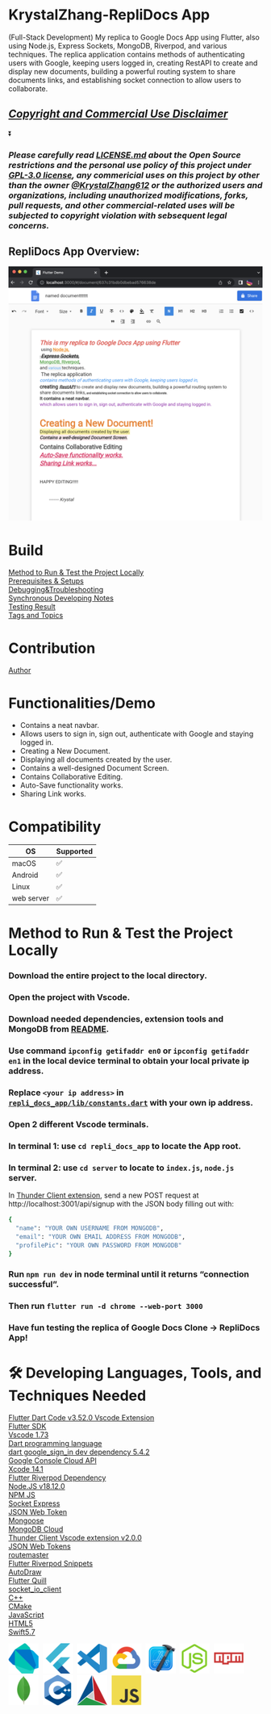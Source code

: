 # KrystalZhang-RepliDocs App
(Full-Stack Development) My replica to Google Docs App using Flutter, also using Node.js, Express Sockets, MongoDB, Riverpod, and various techniques. The replica application contains methods of authenticating users with Google, keeping users logged in, creating RestAPI to create and display new documents, building a powerful routing system to share documents links, and establishing socket connection to allow users to collaborate.
## ***[Copyright and Commercial Use Disclaimer](https://github.com/KrystalZhang612/KrystalZhang-Repli-Docs-App/blob/main/README.md#please-carefully-read-licensemd-about-the-open-source-restrictions-and-the-personal-use-policy-of-this-project-under-gpl-30-license-any-commericial-uses-on-this-project-by-other-than-the-owner-krystalzhang612-or-the-authorized-users-and-organizations-including-unauthorized-modifications-forks-pull-requests-and-other-commercial-related-uses-will-be-subjected-to-copyright-violation-with-sebsequent-legal-concerns)***

⏬

### ***Please carefully read [LICENSE.md](https://github.com/KrystalZhang612/KrystalZhang-Repli-Docs-App/blob/main/LICENSE) about the Open Source restrictions and the personal use policy of this project under [GPL-3.0 license](https://www.gnu.org/licenses/gpl-3.0.en.html), any commericial uses on this project by other than the owner [@KrystalZhang612](https://github.com/KrystalZhang612) or the authorized users and organizations, including unauthorized modifications, forks, pull requests, and other commercial-related uses will be subjected to copyright violation with sebsequent legal concerns.***
## RepliDocs App Overview:
![Screenshot](https://github.com/KrystalZhang612/KrystalZhang-Repli-Docs-App/blob/main/RepliDocs%20App%20Overview.png)<br/>
# Build
[Method to Run & Test the Project Locally](https://github.com/KrystalZhang612/KrystalZhang-Repli-Docs-App/blob/main/README.md#method-to-run--test-the-project-locally)<br/>
[Prerequisites & Setups]()<br/> 
[Debugging&Troubleshooting]()<br/> 
[Synchronous Developing Notes]()<br/>
[Testing Result]()<br/> 
[Tags and Topics]()<br/>
# Contribution
[Author]()
# Functionalities/Demo
- Contains a neat navbar.
- Allows users to sign in, sign out, authenticate with Google and staying logged in.
- Creating a New Document.
- Displaying all documents created by the user.
- Contains a well-designed Document Screen.
- Contains Collaborative Editing.
- Auto-Save functionality works.
- Sharing Link works.
# Compatibility
|   OS             | Supported          |
| -------          | ------------------ |
| macOS            | :white_check_mark: |
| Android          | :white_check_mark: |
| Linux            | ✅                 |
| web server       | ✅                 |
# Method to Run & Test the Project Locally
### Download the entire project to the local directory. 
### Open the project with Vscode. 
### Download needed dependencies, extension tools and MongoDB from [README](https://github.com/KrystalZhang612/KrystalZhang-Repli-Docs-App/blob/main/README.md). 
### Use command  `ipconfig getifaddr en0` or  `ipconfig getifaddr en1` in the local device terminal to obtain your local private ip address. 
### Replace `<your ip address>` in [`repli_docs_app/lib/constants.dart`](https://github.com/KrystalZhang612/KrystalZhang-Repli-Docs-App/blob/main/repli_docs_app/lib/constants.dart) with your own ip address. 
### Open 2 different Vscode terminals. 
### In terminal 1: use `cd repli_docs_app` to locate the App root. 
### In terminal 2: use `cd server` to locate to `index.js`, `node.js` server.
In [Thunder Client extension](https://www.thunderclient.com/), send a new POST request at http://localhost:3001/api/signup with the JSON body filling out with: 
```bash
{
  "name": "YOUR OWN USERNAME FROM MONGODB", 
  "email": "YOUR OWN EMAIL ADDRESS FROM MONGODB", 
  "profilePic": "YOUR OWN PASSWORD FROM MONGODB"
}
```
### Run `npm run dev` in node terminal until it returns “connection successful”.
### Then run `flutter run -d chrome --web-port 3000`
### Have fun testing the replica of Google Docs Clone -> RepliDocs App! 

# 🛠️ Developing Languages, Tools, and Techniques Needed
[Flutter Dart Code v3.52.0 Vscode Extension](https://marketplace.visualstudio.com/items?itemName=Dart-Code.flutter)<br/>
[Flutter SDK](https://docs.flutter.dev/get-started/install/macos)<br/>
[Vscode 1.73](https://code.visualstudio.com/updates/v1_73)<br/> 
[Dart programming language](https://dart.dev)<br/> 
[dart google_sign_in dev dependency 5.4.2](https://pub.dev/packages/google_sign_in)<br/>
[Google Console Cloud API](https://console.cloud.google.com/projectselector2/apis/dashboard?pli=1&supportedpurview=project)<br/> 
[Xcode 14.1](https://developer.apple.com/documentation/xcode-release-notes/xcode-14_1-release-notes)<br/> 
[Flutter Riverpod Dependency](https://codewithandrea.com/articles/flutter-state-management-riverpod/)<br/>
[Node.JS v18.12.0](https://nodejs.org/en/)<br/>
[NPM JS](https://www.npmjs.com)<br/> 
[Socket Express](https://socket.io/get-started/chat/)<br/>
[JSON Web Token](https://www.npmjs.com/package/jsonwebtoken)<br/> 
[Mongoose](https://www.npmjs.com/package/mongoose)<br/> 
[MongoDB Cloud](https://www.mongodb.com)<br/> 
[Thunder Client Vscode extension v2.0.0](https://www.thunderclient.com/)<br/>
[JSON Web Tokens](https://jwt.io/)<br/>
[routemaster](https://pub.dev/packages/routemaster)<br/> 
[Flutter Riverpod Snippets](https://marketplace.visualstudio.com/items?itemName=robert-brunhage.flutter-riverpod-snippets)<br/> 
[AutoDraw](https://www.autodraw.com/)<br/> 
[Flutter Quill](https://pub.dev/packages/flutter_quill)<br/> 
[socket_io_client](https://pub.dev/packages/socket_io_client)<br/> 
[C++](https://cplusplus.com/)<br/>
[CMake](https://cmake.org/)<br/>
[JavaScript](https://javascript.com/)<br/>
[HTML5](https://en.wikipedia.org/wiki/HTML5)<br/>
[Swift5.7](https://docs.swift.org/swift-book/)<br/>
<div>
  <img src="https://github.com/devicons/devicon/blob/master/icons/dart/dart-original.svg" title="dart" alt ="dart" width="60" height="60"/>&nbsp; 
  <img src ="https://github.com/devicons/devicon/blob/master/icons/flutter/flutter-original.svg" title="futter" alt ="flutter" width="60" height="60"/>&nbsp;  
  <img src = "https://github.com/devicons/devicon/blob/master/icons/vscode/vscode-original.svg" title="vscode" alt ="vscode" width="60" height="60"/>&nbsp;  
  <img src ="https://github.com/devicons/devicon/blob/master/icons/googlecloud/googlecloud-original.svg" title="google-cloud-console-api" alt ="google-cloud-console-api" width="60" height="60"/>&nbsp;  
  <img src ="https://github.com/devicons/devicon/blob/master/icons/xcode/xcode-original.svg" title="xcode" alt ="xcode" width="60" height="60"/>&nbsp; 
  <img src ="https://github.com/devicons/devicon/blob/master/icons/nodejs/nodejs-original.svg" title="nodejs" alt ="nodejs" width="60" height="60"/>&nbsp; 
  <img src ="https://github.com/devicons/devicon/blob/master/icons/npm/npm-original-wordmark.svg" title="npm" alt ="npm" width="60" height="60"/>&nbsp; 
  <img src ="https://github.com/devicons/devicon/blob/master/icons/mongodb/mongodb-original.svg" title="mongodb" alt ="mongodb" width="60" height="60"/>&nbsp; 
  <img src ="https://github.com/devicons/devicon/blob/master/icons/cplusplus/cplusplus-original.svg" title="cpp" alt ="cpp" width="60" height="60"/>&nbsp;
  <img src ="https://github.com/devicons/devicon/blob/master/icons/cmake/cmake-original.svg"  title="cmake" alt ="cmake" width="60" height="60"/>&nbsp;
  <img src ="https://github.com/devicons/devicon/blob/master/icons/javascript/javascript-original.svg" title="javascript" alt ="javascript" width="60" height="60"/>&nbsp;
       
      
</div>








































    





















